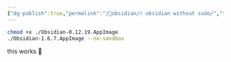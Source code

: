```yaml
---
{"dg-publish":true,"permalink":"/🔮obsidian/🖱 obsidian without sudo/","tags":["utils"]}
---
```



```bash
chmod +x ./Obsidian-0.12.19.AppImage
./Obsidian-1.6.7.AppImage --no-sandbox
```

this works 🥳

